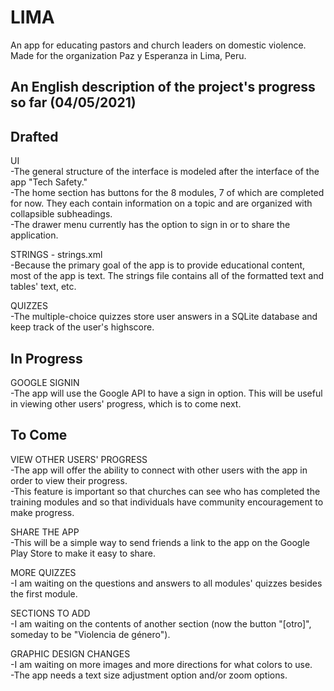 # LIMA
An app for educating pastors and church leaders on domestic violence. Made for the organization Paz y Esperanza in Lima, Peru.


An English description of the project's progress so far (04/05/2021)
--------------------------------------------------------------------

Drafted
-------

UI  
-The general structure of the interface is modeled after the interface of the app "Tech Safety."  
-The home section has buttons for the 8 modules, 7 of which are completed for now. They each contain information on a topic and are organized with collapsible subheadings.  
-The drawer menu currently has the option to sign in or to share the application.  

STRINGS - strings.xml  
-Because the primary goal of the app is to provide educational content, most of the app is text. The strings file contains all of the formatted text and tables' text, etc.

QUIZZES  
-The multiple-choice quizzes store user answers in a SQLite database and keep track of the user's highscore.


In Progress
------------

GOOGLE SIGNIN  
-The app will use the Google API to have a sign in option. This will be useful in viewing other users' progress, which is to come next.


To Come
--------

VIEW OTHER USERS' PROGRESS  
-The app will offer the ability to connect with other users with the app in order to view their progress.  
-This feature is important so that churches can see who has completed the training modules and so that individuals have community encouragement to make progress.

SHARE THE APP  
-This will be a simple way to send friends a link to the app on the Google Play Store to make it easy to share.

MORE QUIZZES  
-I am waiting on the questions and answers to all modules' quizzes besides the first module.

SECTIONS TO ADD  
-I am waiting on the contents of another section (now the button "[otro]", someday to be "Violencia de género").

GRAPHIC DESIGN CHANGES  
-I am waiting on more images and more directions for what colors to use.  
-The app needs a text size adjustment option and/or zoom options.









